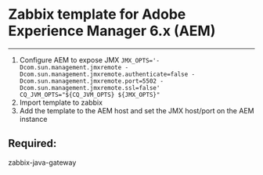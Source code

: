 # Zabbix template for Adobe Experience Manager 6.x (AEM)
-----------------------

1. Configure AEM to expose JMX
  `JMX_OPTS='-Dcom.sun.management.jmxremote -Dcom.sun.management.jmxremote.authenticate=false -Dcom.sun.management.jmxremote.port=5502 -Dcom.sun.management.jmxremote.ssl=false'
  CQ_JVM_OPTS="${CQ_JVM_OPTS} ${JMX_OPTS}"`
2. Import template to zabbix 
3. Add the template to the AEM host
  and set the JMX host/port on the AEM instance




## Required:
  zabbix-java-gateway
  
